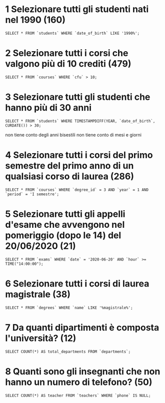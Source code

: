 # 1 Selezionare tutti gli studenti nati nel 1990 (160)

    SELECT * FROM `students` WHERE `date_of_birth` LIKE '1990%';


# 2 Selezionare tutti i corsi che valgono più di 10 crediti (479)

    SELECT * FROM `courses` WHERE `cfu` > 10;


# 3 Selezionare tutti gli studenti che hanno più di 30 anni

    SELECT * FROM `students` WHERE TIMESTAMPDIFF(YEAR, `date_of_birth`, CURDATE()) > 30;
<!-- SELECT * FROM `students` WHERE DATEDIFF(current_date,`date_of_birth`)/365 > 30; --> non tiene conto degli anni bisestili
<!-- SELECT * FROM `students` WHERE year(current_date) - year(`date_of_birth`) > 30; --> non tiene conto di mesi e giorni


# 4 Selezionare tutti i corsi del primo semestre del primo anno di un qualsiasi corso di laurea (286)

    SELECT * FROM `courses` WHERE `degree_id` = 3 AND `year` = 1 AND `period` = 'I semestre';


# 5 Selezionare tutti gli appelli d'esame che avvengono nel pomeriggio (dopo le 14) del 20/06/2020 (21)

    SELECT * FROM `exams` WHERE `date` = '2020-06-20' AND `hour` >= TIME("14:00:00");


# 6 Selezionare tutti i corsi di laurea magistrale (38)

    SELECT * FROM `degrees` WHERE `name` LIKE '%magistrale%';


# 7 Da quanti dipartimenti è composta l'università? (12)

    SELECT COUNT(*) AS total_departments FROM `departments`;


# 8 Quanti sono gli insegnanti che non hanno un numero di telefono? (50)

    SELECT COUNT(*) AS teacher FROM `teachers` WHERE `phone` IS NULL;